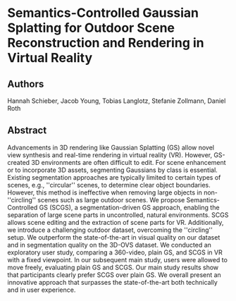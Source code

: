 # Semantics-Controlled Gaussian Splatting for Outdoor Scene Reconstruction and Rendering in Virtual Reality

## Authors
Hannah Schieber, Jacob Young, Tobias Langlotz, Stefanie Zollmann, Daniel Roth

## Abstract
Advancements in 3D rendering like Gaussian Splatting (GS) allow novel view synthesis and real-time rendering in virtual reality (VR). However, GS-created 3D environments are often difficult to edit. For scene enhancement or to incorporate 3D assets, segmenting Gaussians by class is essential. Existing segmentation approaches are typically limited to certain types of scenes, e.g., ''circular'' scenes, to determine clear object boundaries. However, this method is ineffective when removing large objects in non-''circling'' scenes such as large outdoor scenes. We propose Semantics-Controlled GS (SCGS), a segmentation-driven GS approach, enabling the separation of large scene parts in uncontrolled, natural environments. SCGS allows scene editing and the extraction of scene parts for VR. Additionally, we introduce a challenging outdoor dataset, overcoming the ''circling'' setup. We outperform the state-of-the-art in visual quality on our dataset and in segmentation quality on the 3D-OVS dataset. We conducted an exploratory user study, comparing a 360-video, plain GS, and SCGS in VR with a fixed viewpoint. In our subsequent main study, users were allowed to move freely, evaluating plain GS and SCGS. Our main study results show that participants clearly prefer SCGS over plain GS. We overall present an innovative approach that surpasses the state-of-the-art both technically and in user experience.
